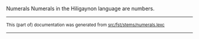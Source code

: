 Numerals
Numerals in the Hiligaynon language are numbers.

* * *

<small>This (part of) documentation was generated from [src/fst/stems/numerals.lexc](https://github.com/giellalt/lang-hil/blob/main/src/fst/stems/numerals.lexc)</small>

---

